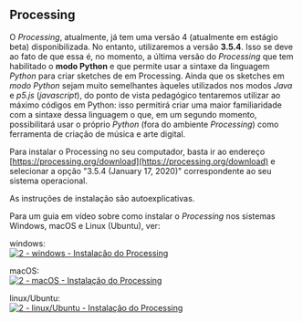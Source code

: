 
## Processing

O *Processing*, atualmente, já tem uma versão 4 (atualmente em estágio beta) disponibilizada. No entanto, utilizaremos a versão **3.5.4**. Isso se deve ao fato de que essa é, no momento, a última versão do *Processing* que tem habilitado o **modo Python** e que permite usar a sintaxe da linguagem *Python* para criar sketches de em Processing. Ainda que os sketches em *modo Python* sejam muito semelhantes àqueles utilizados nos modos *Java* e *p5.js* (*javascript*), do ponto de vista pedagógico tentaremos utilizar ao máximo códigos em Python: isso permitirá criar uma maior familiaridade com a sintaxe dessa linguagem o que, em um segundo momento, possibilitará usar o próprio *Python* (fora do ambiente *Processing*) como ferramenta de criação de música e arte digital.

Para instalar o Processing no seu computador, basta ir ao endereço [https://processing.org/download](https://processing.org/download) e selecionar a opção "3.5.4 (January 17, 2020)" correspondente ao seu sistema operacional.

As instruções de instalação são autoexplicativas.

Para um guia em vídeo sobre como instalar o *Processing* nos sistemas Windows, macOS e Linux (Ubuntu), ver:

windows:<br/>
[![2 - windows - Instalação do Processing](https://img.youtube.com/vi/rT-xn5wHVb8/0.jpg)](https://www.youtube.com/watch?v=rT-xn5wHVb8)

macOS:<br/>
[![2 - macOS - Instalação do Processing](https://img.youtube.com/vi/W4iUkXINz1Y/0.jpg)](https://www.youtube.com/watch?v=W4iUkXINz1Y)

linux/Ubuntu:<br/>
[![2 - linux/Ubuntu - Instalação do Processing](https://img.youtube.com/vi/MCdLZZfcT74/0.jpg)](https://www.youtube.com/watch?v=MCdLZZfcT74)
